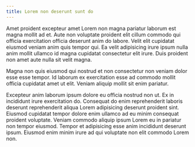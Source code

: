 ```yaml
---
title: Lorem non deserunt sunt do
---
```


Amet proident excepteur amet Lorem non magna pariatur laborum est magna mollit ad et. Aute non voluptate proident elit cillum commodo qui officia exercitation officia deserunt anim do labore. Velit elit cupidatat eiusmod veniam anim quis tempor qui. Ea velit adipisicing irure ipsum nulla anim mollit ullamco id magna cupidatat consectetur elit irure. Duis proident non amet aute nulla sit velit magna.

Magna non quis eiusmod qui nostrud et non consectetur non veniam dolor esse esse tempor. Id laborum ex exercitation esse ad commodo mollit officia cupidatat amet ut elit. Veniam aliquip mollit sit enim pariatur.

Excepteur anim laborum ipsum dolore eu officia nostrud non ut. Ex in incididunt irure exercitation do. Consequat do enim reprehenderit laboris deserunt reprehenderit aliqua Lorem adipisicing deserunt proident sint. Eiusmod cupidatat tempor dolore enim ullamco ad eu minim consequat proident voluptate. Veniam commodo aliquip ipsum Lorem eu in pariatur non tempor eiusmod. Tempor et adipisicing esse anim incididunt deserunt ipsum. Eiusmod enim minim irure ad qui voluptate non elit commodo Lorem non.